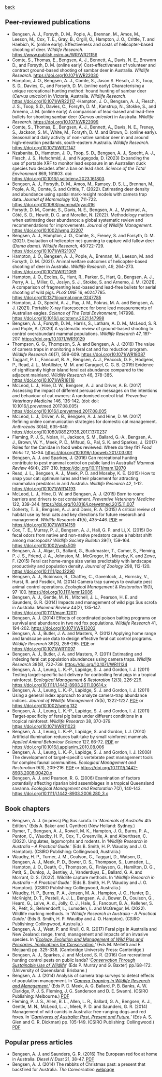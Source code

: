 [back](https://andrewbengsen.github.io/)

## Peer-reviewed publications

-   Bengsen, A. J., Forsyth, D. M., Pople, A., Brennan, M., Amos, M.,
    Leeson, M., Cox, T. E., Gray, B., Orgill, O., Hampton, J. O.,
    Crittle, T. and Haebich, K. (online early). Effectiveness and costs
    of helicopter-based shooting of deer. *Wildlife Research*.
    <https://www.publish.csiro.au/WR/WR21156>
-   Comte, S., Thomas, E., Bengsen, A. J., Bennett, A., Davis, N. E.,
    Brownm D., and Forsyth, D. M. (online early) Cost-effectiveness of
    volunteer and contract ground-based shooting of sambar deer in
    Australia. *Wildlife Research*. <https://doi.org/10.1071/WR22030>
-   Hampton, J. O., Bengsen, A. J., Comte, S., Jason S. Flesch, J. S.,
    Toop, S. D., Davies, C., and Forsyth, D. M. (online early)
    Characterising a unique recreational hunting method: hound hunting
    of sambar deer (*Cervus unicolor*) in Victoria, Australia. *Wildlife
    Research*. <https://doi.org/10.1071/WR22117> -Hampton, J. O.,
    Bengsen, A. J., Flesch, J. S., Toop, S.D., Davies, C., Forsyth, D.
    M., Kanstrup, N., Stokke, S., and Arnemo, J. M. (online early) A
    comparison of lead-based and lead-free bullets for shooting sambar
    deer (*Cervus unicolor*) in Australia. *Wildlife Research*.
    <https://doi.org/10.1071/WR22099>
-   Comte, S., Thomas, E., Bengsen, A. J., Bennett, A., Davis, N. E.,
    Freney, S., Jackson, S. M., White, M., Forsyth, D. M. and Brown, D.
    (online early). Seasonal and daily activity of non-native sambar
    deer in and around high-elevation peatlands, south-eastern
    Australia. *Wildlife Research*. <https://doi.org/10.1071/WR21147>
-   Nzabanita, D., Hampton, J. O., Toop, S. D., Bengsen, A. J.,
    Specht, A. J., Flesch, J. S., Hufschmid, J., and Nugegoda, D. (2023)
    Expanding the use of portable XRF to monitor lead exposure in an
    Australian duck species two decades after a ban on lead shot.
    *Science of the Total Environment* 869, 161803. doi:
    <https://doi.org/10.1016/j.scitotenv.2023.161803>.
-   Bengsen, A. J., Forsyth, D. M., Amos, M., Ramsey, D. S. L., Brennan,
    M., Pople, A. R., Comte, S. and Crittle, T. (2022). Estimating deer
    density and abundance using spatial mark-resight models with camera
    trap data. *Journal of Mammalogy* 103, 711-722.
    <https://doi.org/10.1093/jmammal/gyac016>
-   Forsyth, D. M., Comte, S., Davis, N. E., Bengsen, A. J., Mysterud,
    A., Côté, S. D., Hewitt, D. G. and Morellet, N. (2022). Methodology
    matters when estimating deer abundance: a global systematic review
    and recommendations for improvements. *Journal of Wildlife
    Management*. <https://doi.org/10.1002/jwmg.22207>
-   Bengsen, A. J., Hampton, J. O., Comte, S., Freney, S. and
    Forsyth, D. M. (2021). Evaluation of helicopter net-gunning to
    capture wild fallow deer (*Dama dama*). *Wildlife Research*,
    48:722-729. <https://doi.org/10.1071/WR21007>
-   Hampton, J. O., Bengsen, A. J., Pople, A., Brennan, M., Leeson, M.
    and Forsyth, D. M. (2021). Animal welfare outcomes of
    helicopter-based shooting of deer in Australia. *Wildlife Research*,
    49, 264-273. <https://doi.org/10.1071/WR21069>
-   Hampton, J. O., Eccles, G., Hunt, R., Parker, S., Hart, Q.,
    Bengsen, A. J., Perry, A. L., Miller, C., Joslyn, S. J., Stokke, S.
    and Arnemo, J. M. (2021). A comparison of fragmenting lead-based and
    lead-free bullets for aerial shooting of wild pigs. *PLoS ONE* 16,
    e0247785. <https://doi.org/10.1371/journal.pone.0247785>
-   Hampton, J. O., Specht, A. J., Pay, J. M., Pokras, M. A. and
    Bengsen, A. J. (2021). Portable X-ray fluorescence for bone lead
    measurements of Australian eagles. *Science of The Total
    Environment*, 147998.
    <https://doi.org/10.1016/j.scitotenv.2021.147998>
-   Bengsen, A. J., Forsyth, D. M., Harris, S., Latham, A. D. M.,
    McLeod, S. R. and Pople, A. (2020) A systematic review of
    ground-based shooting to control overabundant mammal populations.
    *Wildlife Research* 47, 197-207. <https://doi.org/10.1071/WR19129>
-   Thompson, G. G., Thompson, S. A. and Bengsen, A. J. (2019) The value
    of camera traps in monitoring a feral cat and fox reduction program.
    *Wildlife Research* 46(7), 599-609.
    <https://doi.org/10.1071/WR18087>
-   Taggart, P. L., Fancourt, B. A., Bengsen, A. J., Peacock, D. E.,
    Hodgens, P., Read, J. L., McAllister, M. M. and
    Caraguel, C. G. B. (2019) Evidence of significantly higher island
    feral cat abundance compared to the adjacent mainland. *Wildlife
    Research* 46, 378-385. <https://doi.org/10.1071/WR18118>
-   McLeod, L. J., Hine, D. W., Bengsen, A. J. and Driver, A. B. (2017)
    Assessing the impact of different persuasive messages on the
    intentions and behaviour of cat owners: A randomised control trial.
    *Preventive Veterinary Medicine* 146, 136-142. (doi: doi:
    10.1016/j.prevetmed.2017.08.005)
    <https://doi.org/10.1016/j.prevetmed.2017.08.005>
-   McLeod, L. J., Driver, A. B., Bengsen, A. J. and Hine, D. W. (2017)
    Refining online communication strategies for domestic cat
    management. *Anthrozoös* 30(4), 635-649.
    <https://doi.org/10.1080/08927936.2017.1370237>
-   Fleming, P. J. S., Nolan, H., Jackson, S. M., Ballard, G.-A.,
    Bengsen, A. J., Brown, W. Y., Meek, P. D., Mifsud, G., Pal, S. K.
    and Sparkes, J. (2017) Roles for the Canidae in food webs reviewed:
    Where do they fit? *Food Webs* 12, 14-34.
    <https://doi.org/10.1016/j.fooweb.2017.03.001>
-   Bengsen, A. J. and Sparkes, J. (2016) Can recreational hunting
    contribute to pest mammal control on public land in Australia?
    *Mammal Review* 46(4), 297-310. <https://doi.org/10.1111/mam.12070>
-   Read, J. L., Bengsen, A. J., Meek, P. D. and Moseby, K. E. (2015)
    How to snap your cat: optimum lures and their placement for
    attracting mammalian predators in arid Australia. *Wildlife
    Research* 42, 1-12. <https://doi.org/10.1071/WR14193>
-   McLeod, L. J., Hine, D. W. and Bengsen, A. J. (2015) Born to roam:
    barriers and drivers to cat containment. *Preventive Veterinary
    Medicine* 122, 339-344.
    <https://doi.org/10.1016/j.prevetmed.2015.11.007>
-   Doherty, T. S., Bengsen, A. J. and Davis, R. A. (2015) A critical
    review of habitat use by feral cats and key directions for future
    research and management. *Wildlife Research* 41(5), 435-446.
    [PDF](https://ro.ecu.edu.au/cgi/viewcontent.cgi?referer=https://scholar.google.com/&httpsredir=1&article=1350&context=ecuworkspost2013)
    or <https://doi.org/10.1071/WR14159>
-   Cox, T. E., Murray, P. J., Bengsen, A. J., Hall, G. P. and
    Li, X. (2015) Do fecal odors from native and non-native predators
    cause a habitat shift among macropods? *Wildlife Society Bulletin*
    39(1), 159-164. <https://doi.org/10.1002/wsb.509>
-   Bengsen, A. J., Algar, D., Ballard, G., Buckmaster, T., Comer, S.,
    Fleming, P. J. S., Friend, J. A., Johnston, M., McGregor, H.,
    Moseby, K. and Zewe, F. (2015) Feral cat home-range size varies
    predictably with landscape productivity and population density.
    *Journal of Zoology* 298, 112-120.
    <https://doi.org/10.1111/jzo.12290>
-   Bengsen, A. J., Robinson, R., Chaffey, C., Gavenlock, J., Hornsby,
    V., Hurst, R. and Fosdick, M. (2014) Camera trap surveys to evaluate
    pest animal control operations. *Ecological Management &
    Restoration* 15(1), 97-100. <https://doi.org/10.1111/emr.12086>
-   Bengsen, A. J., Gentle, M. N., Mitchell, J. L., Pearson, H. E. and
    Saunders, G. R. (2014) Impacts and management of wild pigs Sus
    scrofa in Australia. *Mammal Review* 44(2), 135-147.
    <https://doi.org/10.1111/mam.12011>
-   Bengsen, A. J. (2014) Effects of coordinated poison baiting programs
    on survival and abundance in two red fox populations. *Wildlife
    Research* 41, 194-202. <https://doi.org/10.1071/WR13202>
-   Bengsen, A. J., Butler, J. A. and Masters, P. (2012) Applying home
    range and landscape use data to design effective feral cat control
    programs. *Wildlife Research* 39(3), 258-265.
    [PDF](https://www.researchgate.net/profile/Andrew_Bengsen/publication/230563548_Applying_home-range_and_landscape-use_data_to_design_effective_feral-cat_control_programs/links/0912f50187c04dc4b2000000/Applying-home-range-and-landscape-use-data-to-design-effective-feral-cat-control-programs.pdf)
    or <https://doi.org/10.1071/WR11097>
-   Bengsen, A. J., Butler, J. A. and Masters, P. (2011) Estimating and
    indexing feral cat population abundances using camera traps.
    *Wildlife Research* 38(8), 732-739.
    <https://doi.org/10.1071/WR11134>
-   Bengsen, A. J., Leung, L. K.-P., Lapidge, S. J. and
    Gordon, I. J. (2011) Testing target-specific bait delivery for
    controlling feral pigs in a tropical rainforest. *Ecological
    Management & Restoration* 12(3), 226-229.
    <https://doi.org/10.1111/j.1442-8903.2011.00614.x>
-   Bengsen, A. J., Leung, L. K.-P., Lapidge, S. J. and
    Gordon, I. J. (2011) Using a general index approach to analyze
    camera-trap abundance indices. *Journal of Wildlife Management*
    75(5), 1222-1227.
    [PDF](https://search.proquest.com/docview/919424978/fulltextPDF/D21AF78ACEF84347PQ/1?accountid=28297)
    or <https://doi.org/10.1002/jwmg.132>
-   Bengsen, A. J., Leung, L. K.-P., Lapidge, S. J. and
    Gordon, I. J. (2011) Target-specificity of feral pig baits under
    different conditions in a tropical rainforest. *Wildlife Research*
    38, 370-379. <https://doi.org/10.1071/WR11023>
-   Bengsen, A. J., Leung, L. K.-P., Lapidge, S. and
    Gordon, I. J. (2010) Artificial illumination reduces bait-take by
    small rainforest mammals. *Applied Animal Behaviour Science* 127,
    66-72.
    [PDF](https://s3.amazonaws.com/academia.edu.documents/49908109/Artificial_illumination_reduces_bait-tak20161027-13702-he7s53.pdf?response-content-disposition=inline%3B%20filename%3DArtificial_illumination_reduces_bait-tak.pdf&X-Amz-Algorithm=AWS4-HMAC-SHA256&X-Amz-Credential=ASIATUSBJ6BAIWREH7BN%2F20200517%2Fus-east-1%2Fs3%2Faws4_request&X-Amz-Date=20200517T204100Z&X-Amz-Expires=3600&X-Amz-SignedHeaders=host&X-Amz-Security-Token=IQoJb3JpZ2luX2VjEH0aCXVzLWVhc3QtMSJIMEYCIQCWLhTuKyCrzkEnM3%2BlhTLU05XFCtzSqaoSdWJUPfqozwIhALVH4GvAp4oakjTQqBLMm30J4pRgJdMz5WpqEtR2QD7JKr0DCMX%2F%2F%2F%2F%2F%2F%2F%2F%2F%2FwEQABoMMjUwMzE4ODExMjAwIgwPNk7iNAPNKPqA0BUqkQM7HUPZUUpj234SH3dXDJz3uYo21HTkwzBO1d1sdDClief4I%2FvwRfSP5zKjG3aUdZ3SSQIFz8BnR%2B6Ej%2BlbJQKhX2HRE2dlaoq7jAIEXfKeC7oQK4ASprWX3jB%2F8iSfjyp7vpvIjAQMx2X72HHxFTj5bXpZ0yTMY4WQCih5EvJbdM6gCJlmWPu18u3IF2n7UEa%2Fgs0Rv%2Fez4xkkHbS%2FqW%2B%2BstuptkfO3x%2FI0KrFFf2BuUMg%2FWoIehABFZUZ%2FwJyvN%2FX%2BAaGsM2G2%2BUyF1H4q98tTQ4NBktBxvpAgJXbzu7Y65aZbCVLrYq%2BDH9KQNhSTk4YTeX%2BdvFsNXKHLgBWB%2Fyjw3ZiiIDi4Doq%2FFudIqgvYJNVVmR1WEETjPCgiPcah%2BR6MGp1bO%2BDNB3EH3vQU%2FgdZmLV5JE3XcZrFNfKoAqNBGQZDX%2FosJnBpRc8duXFOYbtfMdqQq5TupDsbHqO6kqtFfyLNbjeVKhF7wpR%2Bu31WpCBZVHwNi%2FbrhZ%2FbENYnqqaUxbUqAqXleJLxLgQo6OhPTCouIb2BTrqAWUQ3wrIV1I2ChMsRsojqCt8Rm16DCOGEoqgE9ceiJF6hJgP%2FOJ%2FQm28eQblktRBHpuywO8V1eMkbzHZQvpLJPPSjdxNixm2klAG0PBgFUkPmu5JH46n5Jvr416QqY%2F8W24MohmyGz8xMVZeAFonR4G22UfcixXYu7ArL7Jp6fI%2Br5oc4ejR4EcZZMPNLm8fOCvqDVD6QynoT7QYw0Go4KKLaEydJ77Kpdt0kjBggqgVfdUl3Y0n7RaaOdAaW3OGEduugb4P6h%2FLRdN%2BOOn36qPjwIOSE8zw%2B16YDjQc5QbKwyjbAtyYja1REw%3D%3D&X-Amz-Signature=cfb6d2c4b1771db61ae66f1c59cfdf28b63b6cf79f352c2f88f32c20cb4f3a5e)
    or <https://doi.org/10.1016/j.applanim.2010.08.006>
-   Bengsen, A. J., Leung, L. K.-P., Lapidge, S. J. and
    Gordon, I. J. (2008) The development of target-specific vertebrate
    pest management tools for complex faunal communities. *Ecological
    Management and Restoration* 9(3), 209-216.
    [PDF](https://s3.amazonaws.com/academia.edu.documents/49908102/The_development_of_target-specific_verte20161027-13713-1d8s0y1.pdf?response-content-disposition=inline%3B%20filename%3DThe_development_of_target-specific_verte.pdf&X-Amz-Algorithm=AWS4-HMAC-SHA256&X-Amz-Credential=ASIATUSBJ6BAHFLXLZW7%2F20200517%2Fus-east-1%2Fs3%2Faws4_request&X-Amz-Date=20200517T204229Z&X-Amz-Expires=3600&X-Amz-SignedHeaders=host&X-Amz-Security-Token=IQoJb3JpZ2luX2VjEHwaCXVzLWVhc3QtMSJHMEUCIQCepPNK1AtBcnX65XPQI11ql8qXKxjZ%2Bq1VkHF7dE6C%2BgIgBoAJnDRMZOMuP9p1bJaXRMcTG9fj%2BI1Sra6aJ%2FUtXp0qvQMIxf%2F%2F%2F%2F%2F%2F%2F%2F%2F%2FARAAGgwyNTAzMTg4MTEyMDAiDJsHIsD1IuUM5xl8siqRA380VhMI8XfFyAE3Esr%2BOieVUOo%2FQVzcBr8Pgb89LZBGrfc%2FVbbuYR%2BH54KPafKjsqcHP%2ByX%2FL5ZdaEwYxE3to6IUqqNMha152EiE0fUJ7%2FMQ2r50SLMfS4Xvwge79bHPx2%2Bpy1BcEkgKSim77CXG5oXUEfnO2iTxtpp80VXuBwq0Bie75cTCbIO9EQs6BKzPjGUOUkxojkPM1CsjdJDv2l1vk%2BnsZDk2y5Ecf67KOhmIAMJUICGOaIA%2BWQF4swmhcWcJVYZEN%2Be%2Fec3TA044gUs%2F4OJMf36E7Urepv%2FeuyswWaJMr6%2BCzwC8HhmRjwueNAyNDFppRs7SGFqT3rUKOL1bAATkUSHgOYeQ%2FiG7D5vz3uI%2F0x64hy%2FmsSS1V1AIXcLTu1w6iDTcvEsBDSGnc6PF5c53d5xWyBqnbU5xVIziEOUQr5NGPFt1lifs32JVXRgTQQin8fRtLWuWe7c9%2F0M3%2FbbGOMYEo443LBxAH65yw1TXQ%2FVFVBzs%2FDigKV1Iu1%2Bg%2BdBMxa0PuoxUI4ukETCMNCuhvYFOusBem28FrNkY%2FTSGaOvR8Ir2sRunXLoWnrTZq1TCF4rLcb%2FDmPSQ7sO0a44jDriWB36Z1FNdji9SZgYNcIvaT%2Bv3m2ir6a7oU%2Fu%2BIRthBekpVsCZU9uHiB5VtZBsCeO8Bwi%2B6140Oehy%2F7klNOEPzwobdKWJHObxu8FqGqzwXAwuVIOqyxY2f5HkO1s%2FrORfUaX53fdoYdaiSAboUL9L92HGtIYzjFi6Pt2FZ9iB1WA9yIfJEYYyqH5iyvXVSkidKWVnyxjA7ISqC375gR4Q6I7zfKjB%2B6aZ%2BwlcQvTF7%2BA7KUrnSFrb72DSC19EQ%3D%3D&X-Amz-Signature=fd779c3fdfd37948f9444025bf4f1ff8f049410bc87c5f6322d029a0dcc56d80)
    or <https://doi.org/10.1111/j.1442-8903.2008.00420.x>
-   Bengsen, A. J. and Pearson, R. G. (2006) Examination of factors
    potentially affecting riparian bird assemblages in a tropical
    Queensland savanna. *Ecological Management and Restoration* 7(2),
    140-143. <https://doi.org/10.1111/j.1442-8903.2006.280_3.x>

## Book chapters

-   Bengsen, A. J. (in press) Pig Sus scrofa. In ‘*Mammals of Australia*
    4th Edition.’ (Eds A. Baker and I. Gynther) (New Holland: Sydney.)
-   Rymer, T., Bengsen, A. J., Rowell, M. K., Hampton, J. O., Burns, P.
    A., Penton, C., Waudby, H. P., Cox, T., Greenville, A. and
    Alberthsen, C. (2022). Ungulates, lagomorphs and rodents. In
    ‘*Wildlife Research in Australia – A Practical Guide*.’ (Eds B.
    Smith, H. P. Waudby and J. O. Hampton). (CSIRO Publishing:
    Collingwood, Australia.)
-   Waudby, H. P., Turner, J. M., Coulson, G., Taggart, D., Watson, D.,
    Bengsen, A. J., Meek, P. D., Bower, D. S., Thompson, S., Lumsden,
    L., Hampton, J. O., Death, C., Thompson, G., Finlayson, G.,
    Hamilton, D. G., Petit, S., Dunlop, J., Bentley, J., Vanderduys, E.,
    Ballard, G. A. and Morrant, D. S. (2022). Wildlife capture methods.
    In ‘*Wildlife Research in Australia – A Practical Guide*.’ (Eds B.
    Smith, H. P. Waudby and J. O. Hampton). (CSIRO Publishing:
    Collingwood, Australia.)
-   Waudby, H. P., Burns, P. A., Jensen, M. A., Hampton, J. O., Hunter,
    D., McKnight, D. T., Pestell, A. J. L., Bengsen, A. J., Bower, D.,
    Coulson, G., Heard, G., Laive, A. d., Jolly, C. J., Hale, S.,
    Fancourt, B. A., Kelleher, S. R., Petit, S., Behrendorff, L.,
    Lumsden, L. and McGregor, M. (2022). Wildlife marking methods. In
    ‘*Wildlife Research in Australia – A Practical Guide*.’ (Eds B.
    Smith, H. P. Waudby and J. O. Hampton). (CSIRO Publishing:
    Collingwood, Australia.)
-   Bengsen, A. J., West, P. and Krull, C. R. (2017) Feral pigs in
    Australia and New Zealand: range, trend, management and impacts of
    an invasive species. In ‘*[Ecology, Evolution and Management of Wild
    Pigs and Peccaries. Implications for
    Conservation.](https://www.cambridge.org/au/academic/subjects/life-sciences/ecology-and-conservation/ecology-conservation-and-management-wild-pigs-and-peccaries?format=HB)*’
    (Eds M. Melletti and E. Meijaard) pp. 325-338. (Cambridge University
    Press: Cambridge.)
-   Bengsen, A. J., Sparkes, J. and McLeod, S. R. (2016) Can
    recreational hunting control pests on public lands? ‘*[Conservation
    Through Sustainable Use of
    Wildlife](https://ssaa.org.au/publications/advances-in-conservation-through-sustainable-use-of-wildlife)*’
    (Eds P. Murray and G. Baxter) pp.168-172. (University of Queensland:
    Brisbane.)
-   Bengsen, A. J. (2014) Analysis of camera trap surveys to detect
    effects of population management. In ‘*[Camera Trapping in Wildlife
    Research and Management.](https://www.publish.csiro.au/book/7150/)*’
    (Eds P. D. Meek, A. G. Ballard, P. B. Banks, A. W.
    Claridge, P. J. S. Fleming, J. G. Sanderson and D. E. Swann). (CSIRO
    Publishing: Melbourne.)
    [PDF](https://www.researchgate.net/profile/Andrew_Bengsen/publication/283506026_Analysis_of_camera_trap_surveys_to_detect_effects_of_population_management/links/563bf38408aec6f17dd4f1f3/Analysis-of-camera-trap-surveys-to-detect-effects-of-population-management.pdf)
-   Fleming, P. J. S., Allen, B. L., Allen, L. R., Ballard, G. A.,
    Bengsen, A. J., Gentle, M. N., McLeod, L. J., Meek, P. D. and
    Saunders, G. R. (2014) Management of wild canids in Australia:
    free-ranging dogs and red foxes. In ‘*[Carnivores of Australia:
    Past, Present and
    Future.](https://www.publish.csiro.au/book/6708/)*’ (Eds A. S. Glen
    and C. R. Dickman) pp. 105-149. (CSIRO Publishing: Collingwood.)
    [PDF](https://www.researchgate.net/profile/Lee_Allen4/publication/272745692_Management_of_wild_canids_in_Australia_free-ranging_dogs_and_red_foxes/links/5570c84508ae2f213c2238eb/Management-of-wild-canids-in-Australia-free-ranging-dogs-and-red-foxes.pdf)

## Popular press articles

-   Bengsen, A. J. and Saunders, G. R. (2016) The European red fox at
    home in Australia. *Diesel N Dust* 21, 38-47.
    [PDF](https://www.researchgate.net/profile/Andrew_Bengsen/publication/306375054_The_European_Red_Fox_at_home_in_Australia/links/57bcd58c08aedf5f75eaa8bb/The-European-Red-Fox-at-home-in-Australia.pdf)
-   Bengsen, A. J. (2014) The rabbits of Christmas past: a present that
    backfired for Australia. *The Conversation*
    [webpage](https://theconversation.com/the-rabbits-of-christmas-past-a-present-that-backfired-for-australia-35544)

